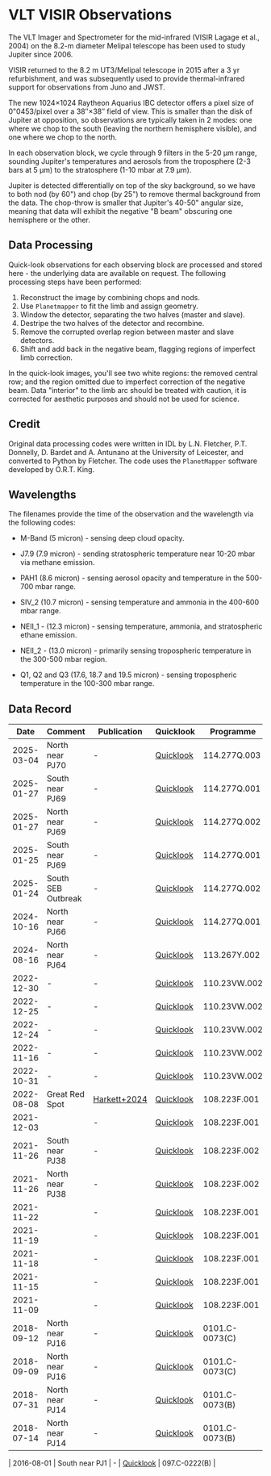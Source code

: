 # VLT VISIR Observations

The VLT Imager and Spectrometer for the mid-infrared (VISIR Lagage et al., 2004) on the 8.2-m diameter Melipal telescope has been used to study Jupiter since 2006.  

VISIR returned to the 8.2 m UT3/Melipal telescope in 2015 after a 3 yr refurbishment, and was subsequently used to provide thermal-infrared support for observations from Juno and JWST. 

The new 1024×1024 Raytheon Aquarius IBC detector offers a pixel size of 0"0453/pixel over a 38″×38″ field of view. This is smaller than the disk of Jupiter at opposition, so observations are typically taken in 2 modes:  one where we chop to the south (leaving the northern hemisphere visible), and one where we chop to the north.  

In each observation block, we cycle through 9 filters in the 5-20 µm range, sounding Jupiter's temperatures and aerosols from the troposphere (2-3 bars at 5 µm) to the stratosphere (1-10 mbar at 7.9 µm).

Jupiter is detected differentially on top of the sky background, so we have to both nod (by 60") and chop (by 25") to remove thermal background from the data.  The chop-throw is smaller that Jupiter's 40-50" angular size, meaning that data will exhibit the negative "B beam" obscuring one hemisphere or the other.  

## Data Processing

Quick-look observations for each observing block are processed and stored here - the underlying data are available on request.  The following processing steps have been performed:
1. Reconstruct the image by combining chops and nods.
1. Use `Planetmapper` to fit the limb and assign geometry.
1. Window the detector, separating the two halves (master and slave).
1. Destripe the two halves of the detector and recombine.
1. Remove the corrupted overlap region between master and slave detectors.
1. Shift and add back in the negative beam, flagging regions of imperfect limb correction.

In the quick-look images, you'll see two white regions:  the removed central row; and the region omitted due to imperfect correction of the negative beam.  Data "interior" to the limb arc should be treated with caution, it is corrected for aesthetic purposes and should not be used for science.  

## Credit

Original data processing codes were written in IDL by L.N. Fletcher, P.T. Donnelly, D. Bardet and A. Antunano at the University of Leicester, and converted to Python by Fletcher.  The code uses the `PlanetMapper` software developed by O.R.T. King.

## Wavelengths

The filenames provide the time of the observation and the wavelength via the
following codes:  

* M-Band (5 micron) - sensing deep cloud opacity.

* J7.9 (7.9 micron) - sending stratospheric temperature near 10-20 mbar via methane emission.

* PAH1 (8.6 micron) - sensing aerosol opacity and temperature in the 500-700 mbar range.

* SIV_2 (10.7 micron) - sensing temperature and ammonia in the 400-600 mbar range.

* NEII_1 - (12.3 micron) - sensing temperature, ammonia, and stratospheric ethane emission.

* NEII_2 - (13.0 micron) - primarily sensing tropospheric temperature in the 300-500 mbar region.

* Q1, Q2 and Q3 (17.6, 18.7 and 19.5 micron) - sensing tropospheric temperature in the 100-300 mbar range.

## Data Record

| Date | Comment | Publication | Quicklook | Programme |
|------|------|------|------|------|
| 2025-03-04 | North near PJ70 | -  | [Quicklook](quicklook/2025-03-04T00:00:05.4892_Jupiter.clean.png)  | 114.277Q.003 |
| 2025-01-27 | South near PJ69 | -  | [Quicklook](quicklook/2025-01-27T00:41:49.0755_Jupiter.clean.png)  | 114.277Q.001 |
| 2025-01-27 | North near PJ69 | -  | [Quicklook](quicklook/2025-01-27T02:37:32.5628_Jupiter.clean.png)  | 114.277Q.002 |
| 2025-01-25 | South near PJ69 | -  | [Quicklook](quicklook/2025-01-25T01:25:10.4793_Jupiter.clean.png)  | 114.277Q.001 |
| 2025-01-24 | South SEB Outbreak | -  | [Quicklook](quicklook/2025-01-24T01:42:49.1527_Jupiter.clean.png) | 114.277Q.002 |
| 2024-10-16 | North near PJ66 | -  | [Quicklook](quicklook/2024-10-16T07:20:52.0554_Jupiter.clean.png) | 114.277Q.001 |
| 2024-08-16 | North near PJ64 | -  | [Quicklook](quicklook/2024-08-16T09:20:57.3214_Jupiter.clean.png) | 113.267Y.002 | 
| 2022-12-30 | - | -  | [Quicklook](quicklook/) | 110.23VW.002 | 
| 2022-12-25 | - | -  | [Quicklook](quicklook/) | 110.23VW.002 | 
| 2022-12-24 | - | -  | [Quicklook](quicklook/) | 110.23VW.002 | 
| 2022-11-16 | - | -  | [Quicklook](quicklook/) | 110.23VW.002 | 
| 2022-10-31 | - | -  | [Quicklook](quicklook/) | 110.23VW.002 | 
| 2022-08-08 | Great Red Spot | [Harkett+2024](https://doi.org/10.1029/2024JE008415)  | [Quicklook](quicklook/2022-08-08T08:42:44.7602_Jupiter.clean.png) | 108.223F.001 | 
| 2021-12-03 |  | -  | [Quicklook](quicklook/) | 108.223F.001 | 
| 2021-11-26 | South near PJ38 | -  | [Quicklook](quicklook/) | 108.223F.002 | 
| 2021-11-26 | North near PJ38 | -  | [Quicklook](quicklook/) | 108.223F.002 | 
| 2021-11-22 |  | -  | [Quicklook](quicklook/) | 108.223F.001 | 
| 2021-11-19 |  | -  | [Quicklook](quicklook/) | 108.223F.001 | 
| 2021-11-18 |  | -  | [Quicklook](quicklook/) | 108.223F.001 | 
| 2021-11-15 |  | -  | [Quicklook](quicklook/) | 108.223F.001 | 
| 2021-11-09 |  | -  | [Quicklook](quicklook/) | 108.223F.001 | 
| 2018-09-12 | North near PJ16 | -  | [Quicklook](quicklook/) |0101.C-0073(C) |
| 2018-09-09 | North near PJ16 | -  | [Quicklook](quicklook/) |0101.C-0073(C) |
| 2018-07-31 | North near PJ14 | -  | [Quicklook](quicklook/) |0101.C-0073(B) |
| 2018-07-14 | North near PJ14 | -  | [Quicklook](quicklook/) |0101.C-0073(B) |

| 2016-08-01 | South near PJ1 | -  | [Quicklook](quicklook/2016-08-01T22:52:23.8739_Jupiter.clean.png) | 097.C-0222(B) |
<!-- |  | - | -  | [Quicklook](quicklook/) |  | 
|  | - | -  | [Quicklook](quicklook/) |  | 
|  | - | -  | [Quicklook](quicklook/) |  | 
|  | - | -  | [Quicklook](quicklook/) |  | 
|  | - | -  | [Quicklook](quicklook/) |  |  -->